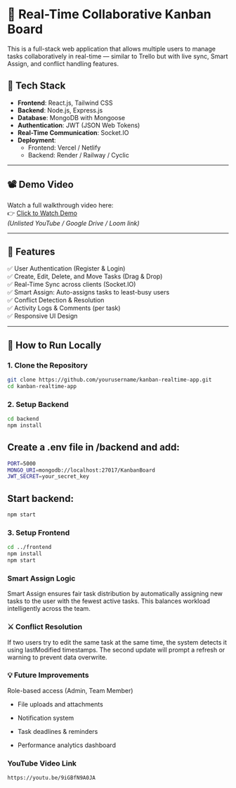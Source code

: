 # 🧠 Real-Time Collaborative Kanban Board

This is a full-stack web application that allows multiple users to manage tasks collaboratively in real-time — similar to Trello but with live sync, Smart Assign, and conflict handling features.

## 🔧 Tech Stack

- **Frontend**: React.js, Tailwind CSS
- **Backend**: Node.js, Express.js
- **Database**: MongoDB with Mongoose
- **Authentication**: JWT (JSON Web Tokens)
- **Real-Time Communication**: Socket.IO
- **Deployment**: 
  - Frontend: Vercel / Netlify  
  - Backend: Render / Railway / Cyclic  

---

## 📽 Demo Video

Watch a full walkthrough video here:  
👉 [Click to Watch Demo](https://your-video-link.com)  
*(Unlisted YouTube / Google Drive / Loom link)*

---

## 🔐 Features

✅ User Authentication (Register & Login)  
✅ Create, Edit, Delete, and Move Tasks (Drag & Drop)  
✅ Real-Time Sync across clients (Socket.IO)  
✅ Smart Assign: Auto-assigns tasks to least-busy users  
✅ Conflict Detection & Resolution  
✅ Activity Logs & Comments (per task)  
✅ Responsive UI Design  

---

## 🚀 How to Run Locally

### 1. Clone the Repository
```bash
git clone https://github.com/yourusername/kanban-realtime-app.git
cd kanban-realtime-app
```

### 2. Setup Backend
```bash
cd backend
npm install
```

## Create a .env file in /backend and add:
```bash
PORT=5000
MONGO_URI=mongodb://localhost:27017/KanbanBoard
JWT_SECRET=your_secret_key
```

## Start backend:
```bash
npm start
```

### 3. Setup Frontend
```bash
cd ../frontend
npm install
npm start
```

### Smart Assign Logic
Smart Assign ensures fair task distribution by automatically assigning new tasks to the user with the fewest active tasks. This balances workload intelligently across the team.

### ⚔️ Conflict Resolution
If two users try to edit the same task at the same time, the system detects it using lastModified timestamps. The second update will prompt a refresh or warning to prevent data overwrite.

### 💡 Future Improvements
Role-based access (Admin, Team Member)

- File uploads and attachments

- Notification system

- Task deadlines & reminders

- Performance analytics dashboard

### YouTube Video Link
```bash
https://youtu.be/9iGBfN9A0JA
```
